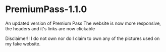 # PremiumPass-1.1.0
An updated version of Premium Pass The website is now more responsive, the headers and it's links are now clickable

Disclaimer!!
I do not own nor do I claim to own any of the pictures used on my fake website.
